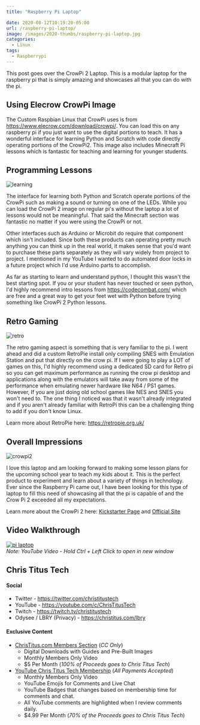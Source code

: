 ```yaml
---
title: "Raspberry Pi Laptop"

date: 2020-08-12T10:19:20-05:00
url: /raspberry-pi-laptop/
image: /images/2020-thumbs/raspberry-pi-laptop.jpg
categories:
  - Linux
tags:
  - Raspberrypi 
---
```

This post goes over the CrowPi 2 Laptop. This is a modular laptop for the raspberry pi that is simply amazing and showcases all that you can do with the pi. 
<!--more-->

## Using Elecrow CrowPi Image
The Custom Raspbian Linux that CrowPi uses is from <https://www.elecrow.com/download/crowpi/>. You can load this on any raspberry pi if you just want to use the digital portions to teach. It has a wonderful interface for learning Python and Scratch with code directly operating portions of the CrowPi2. This image also includes Minecraft Pi lessons which is fantastic for teaching and learning for younger students. 

## Programming Lessons

![learning](/images/2020/crowpi/learning.jpg)

The interface for learning both Python and Scratch operate portions of the CrowPi such as making a sound or turning on one of the LEDs. While you can load the CrowPi 2 image on regular pi's without the laptop a lot of lessons would not be meaningful. That said the Minecraft section was fantastic no matter if you were using the CrowPi or not. 

Other interfaces such as Arduino or Microbit do require that component which isn't included. Since both these products can operating pretty much anything you can think up in the real world, it makes sense that you'd want to purchase these parts separately as they will vary widely from project to project. I mentioned in my YouTube I wanted to do automated door locks in a future project which I'd use Arduino parts to accomplish. 

As far as starting to learn and understand python, I thought this wasn't the best starting spot. If you or your student has never touched or seen python, I'd highly recommend intro lessons from <https://codecombat.com/> which are free and a great way to get your feet wet with Python before trying something like CrowPi 2 Python lessons. 

## Retro Gaming

![retro](/images/2020/crowpi/retro.jpg)

The retro gaming aspect is something that is very familiar to the pi. I went ahead and did a custom RetroPie install only compiling SNES with Emulation Station and put that directly on the crow pi. If I were going to play a LOT of games on this, I'd highly recommend using a dedicated SD card for Retro pi so you can get maximum performance as running the crow pi desktop and applications along with the emulators will take away from some of the performance when emulating newer hardware like N64 / PS1 games. However, If you are just doing old school games like NES and SNES you won't need to. The one thing I noticed was that it wasn't already integrated and if you aren't already familiar with RetroPi this can be a challenging thing to add if you don't know Linux. 

Learn more about RetroPie here: <https://retropie.org.uk/>

## Overall Impressions

![crowpi2](/images/2020/crowpi/crowpi2.jpg)

I love this laptop and am looking forward to making some lesson plans for the upcoming school year to teach my kids about it. This is the perfect product to experiment and learn about a variety of things in technology. Ever since the Raspberry Pi came out, I have been looking for this type of laptop to fill this need of showcasing all that the pi is capable of and the Crow Pi 2 exceeded all my expectations. 

Learn more about the CrowPi 2 here: [Kickstarter Page](https://www.kickstarter.com/projects/elecrow/crowpi2-steam-education-platformand-raspberry-pi-laptop) and [Official Site](https://www.elecrow.com/development-kit.html)

## Video Walkthrough

[![pi laptop](https://img.youtube.com/vi/uZmiWQbOBDw/0.jpg)](https://www.youtube.com/watch?v=uZmiWQbOBDw)  
_Note: YouTube Video - Hold Ctrl + Left Click to open in new window_

## Chris Titus Tech

#### Social

- Twitter - <https://twitter.com/christitustech>
- YouTube - <https://youtube.com/c/ChrisTitusTech>
- Twitch - <https://twitch.tv/christitustech>
- Odysee / LBRY (Privacy) - <https://christitus.com/lbry>

#### Exclusive Content

- [ChrisTitus.com Members Section][1] (_CC Only_)
  - Digital Downloads with Guides and Pre-Built Images
  - Monthly Members Only Video
  - $5 Per Month (_100% of Proceeds goes to Chris Titus Tech_)
- [YouTube Chris Titus Tech Membership][2] (_All Payments Accepted_)
  - Monthly Members Only Video
  - YouTube Emojis for Comments and Live Chat
  - YouTube Badges that changes based on membership time for comments and chat.
  - All YouTube comments are highlighted when I review comments daily. 
  - $4.99 Per Month (_70% of the Proceeds goes to Chris Titus Tech_)

 [1]: https://portal.christitus.com
 [2]: https://christitus.com/join